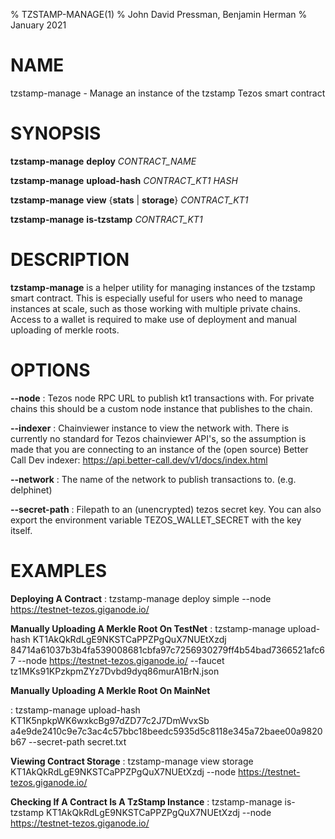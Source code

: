 % TZSTAMP-MANAGE(1)
% John David Pressman, Benjamin Herman
% January 2021

# NAME

tzstamp-manage - Manage an instance of the tzstamp Tezos smart contract

# SYNOPSIS

**tzstamp-manage** **deploy** *CONTRACT_NAME*

**tzstamp-manage** **upload-hash** *CONTRACT_KT1* *HASH*

**tzstamp-manage** **view** {**stats** | **storage**} *CONTRACT_KT1*

**tzstamp-manage** **is-tzstamp** *CONTRACT_KT1*

# DESCRIPTION

**tzstamp-manage** is a helper utility for managing instances of the tzstamp
smart contract. This is especially useful for users who need to manage instances
at scale, such as those working with multiple private chains. Access to a wallet
is required to make use of deployment and manual uploading of merkle roots.

# OPTIONS

**\-\-node**
: Tezos node RPC URL to publish kt1 transactions with. For private chains this should be a custom node instance that publishes to the chain.

**\-\-indexer**
: Chainviewer instance to view the network with. There is currently no standard for Tezos chainviewer API's, so the assumption is made that you are connecting to an instance of the (open source) Better Call Dev indexer: https://api.better-call.dev/v1/docs/index.html

**\-\-network**
: The name of the network to publish transactions to. (e.g. delphinet)

**\-\-secret\-path**
: Filepath to an (unencrypted) tezos secret key. You can also export the environment variable TEZOS_WALLET_SECRET with the key itself.

# EXAMPLES

**Deploying A Contract**
: tzstamp-manage deploy simple \-\-node https://testnet-tezos.giganode.io/

**Manually Uploading A Merkle Root On TestNet**
: tzstamp-manage upload-hash KT1AkQkRdLgE9NKSTCaPPZPgQuX7NUEtXzdj 84714a61037b3b4fa539008681cbfa97c7256930279ff4b54bad7366521afc67 \-\-node https://testnet-tezos.giganode.io/ \-\-faucet tz1MKs91KPzkpmZYz7Dvbd9dyq86murA1BrN.json

**Manually Uploading A Merkle Root On MainNet**

: tzstamp-manage upload-hash KT1K5npkpWK6wxkcBg97dZD77c2J7DmWvxSb a4e9de2410c9e7c3ac4c57bbc18beedc5935d5c8118e345a72baee00a9820b67 \-\-secret-path secret.txt

**Viewing Contract Storage**
: tzstamp-manage view storage KT1AkQkRdLgE9NKSTCaPPZPgQuX7NUEtXzdj \-\-node https://testnet-tezos.giganode.io/

**Checking If A Contract Is A TzStamp Instance**
: tzstamp-manage is-tzstamp KT1AkQkRdLgE9NKSTCaPPZPgQuX7NUEtXzdj \-\-node https://testnet-tezos.giganode.io/
